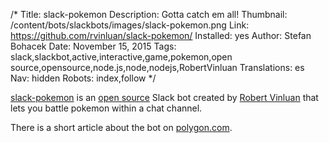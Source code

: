 /*
Title: slack-pokemon
Description: Gotta catch em all!
Thumbnail: /content/bots/slackbots/images/slack-pokemon.png
Link: https://github.com/rvinluan/slack-pokemon/
Installed: yes
Author: Stefan Bohacek
Date: November 15, 2015
Tags: slack,slackbot,active,interactive,game,pokemon,open source,opensource,node.js,node,nodejs,RobertVinluan
Translations: es
Nav: hidden
Robots: index,follow
*/

[slack-pokemon](https://github.com/rvinluan/slack-pokemon/) is an [open source](https://github.com/rvinluan/slack-pokemon/) Slack bot created by [Robert Vinluan](https://twitter.com/RobertVinluan) that lets you battle pokemon within a chat channel.

There is a short article about the bot on [polygon.com](http://www.polygon.com/2014/6/27/5850720/pokemon-battle-slack-vox).
